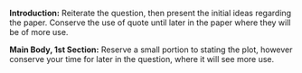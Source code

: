 **Introduction:** Reiterate the question, then present the initial ideas regarding the paper. Conserve the use of quote until later in the paper where they will be of more use. 

**Main Body, 1st Section:** Reserve a small portion to stating the plot, however conserve your time for later in the question, where it will see more use. 
